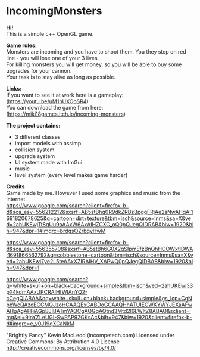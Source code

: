 # IncomingMonsters

<strong>Hi!</strong><br>
This is a simple c++ OpenGL game.

<strong>Game rules:</strong></br>
Monsters are incoming and you have to shoot them. You they step on red line - you will lose one of your 3 lives.<br>
For killing monsters you will get money, so you will be able to buy some upgrades for your cannon.<br>
Your task is to stay alive as long as possible.

<strong>Links:</strong><br>
If you want to see it at work here is a gameplay:</br>
(https://youtu.be/uM1hUXOoSR4) </br>
You can download the game from here:</br>
(https://miki18games.itch.io/incoming-monsters) </br>


<strong>The project contains:</strong>
- 3 different classes
- import models with assimp
- collision system
- upgrade system
- UI system made with ImGui
- music
- level system (every level makes game harder)

<strong>Credits</strong></br>
Game made by me. However I used some graphics and music from the internet.</br>
https://www.google.com/search?client=firefox-b-d&sca_esv=556212212&sxsrf=AB5stBhq0R9dkZRBzBpggFRjAe2sNwAHqA:1691820678625&q=cartoon+dirt+texture&tbm=isch&source=lnms&sa=X&ved=2ahUKEwjTt8qUu9aAAxW6AxAIHZCXC_oQ0pQJegQIDRAB&biw=1920&bih=947&dpr=1#imgrc=brdgsOZrbqyHwM

https://www.google.com/search?client=firefox-b-d&sca_esv=556355708&sxsrf=AB5stBh6G0X2qSIpmEfzBnQhHOOWxtlDWA:1691866562792&q=cobblestone+cartoon&tbm=isch&source=lnms&sa=X&ved=2ahUKEwi7ye2L5teAAxXZIRAIHV_XAPwQ0pQJegQIDBAB&biw=1920&bih=947&dpr=1

https://www.google.com/search?q=white+skull+on+black+background+simple&tbm=isch&ved=2ahUKEwi33pX4kdmAAxUPCRAIHfWIAnYQ2-cCegQIABAA&oq=white+skull+on+black+background+simple&gs_lcp=CgNpbWcQAzoECCMQJzoHCAAQExCABDoGCAAQHhATUIECWKYWYJEXaAFwAHgAgAFFiAGpBJIBATmYAQCgAQGqAQtnd3Mtd2l6LWltZ8ABAQ&sclient=img&ei=9InYZLeUGI-SwPAP9ZGKsAc&bih=947&biw=1920&client=firefox-b-d#imgrc=e_v0J19qXCaNkM

"Brightly Fancy" Kevin MacLeod (incompetech.com)
Licensed under Creative Commons: By Attribution 4.0 License
http://creativecommons.org/licenses/by/4.0/
